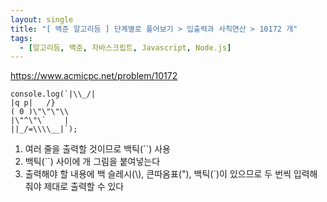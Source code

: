 ```yaml
---
layout: single
title: "[ 백준 알고리듬 ] 단계별로 풀어보기 > 입출력과 사칙연산 > 10172 개"
tags:
  - [알고리듬, 백준, 자바스크립트, Javascript, Node.js]
---
```


<https://www.acmicpc.net/problem/10172>

```
console.log(`|\\_/|
|q p|   /}
( 0 )\"\"\"\\
|\"^\"\`    |
||_/=\\\\__|`);
```

1. 여러 줄을 출력할 것이므로 백틱(``) 사용
2. 백틱(``) 사이에 개 그림을 붙여넣는다
3. 출력해야 할 내용에 백 슬레시(\\), 큰따옴표(\"), 백틱(\`)이 있으므로 두 번씩 입력해줘야 제대로 출력할 수 있다


